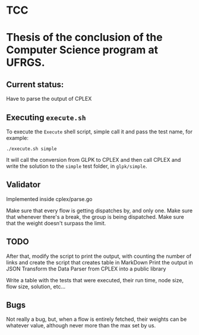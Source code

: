 # TCC

# Thesis of the conclusion of the Computer Science program at UFRGS.

## Current status:

Have to parse the output of CPLEX

## Executing `execute.sh`

To execute the `Execute` shell script, simple call it and pass the test name, for example:

`./execute.sh simple`

It will call the conversion from GLPK to CPLEX and then call CPLEX and write the solution to the `simple` test folder, in `glpk/simple`.


## Validator

Implemented inside cplex/parse.go

Make sure that every flow is getting dispatches by, and only one.
Make sure that whenever there's a break, the group is being dispatched.
Make sure that the weight doesn't surpass the limit.

## TODO
After that, modify the script to print the output, with counting the number of links and create the script that creates table in MarkDown
Print the output in JSON
Transform the Data Parser from CPLEX into a public library

Write a table with the tests that were executed, their run time, node size, flow size, solution, etc...

## Bugs

Not really a bug, but, when a flow is entirely fetched, their weights can be whatever value, although never more than the max set by us.